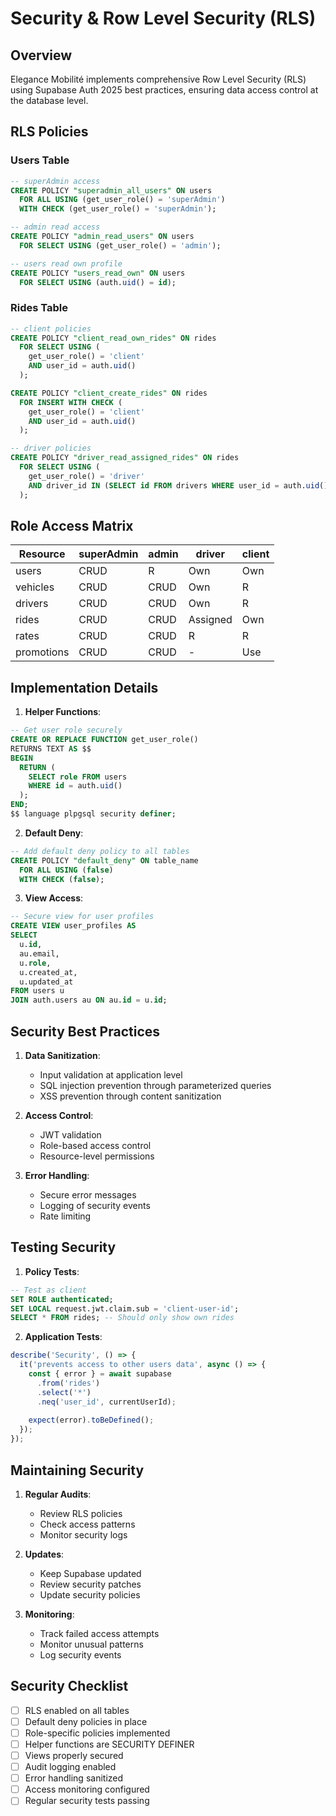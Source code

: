 # Security & Row Level Security (RLS)

## Overview

Elegance Mobilité implements comprehensive Row Level Security (RLS) using Supabase Auth 2025 best practices, ensuring data access control at the database level.

## RLS Policies

### Users Table

```sql
-- superAdmin access
CREATE POLICY "superadmin_all_users" ON users
  FOR ALL USING (get_user_role() = 'superAdmin')
  WITH CHECK (get_user_role() = 'superAdmin');

-- admin read access
CREATE POLICY "admin_read_users" ON users
  FOR SELECT USING (get_user_role() = 'admin');

-- users read own profile
CREATE POLICY "users_read_own" ON users
  FOR SELECT USING (auth.uid() = id);
```

### Rides Table

```sql
-- client policies
CREATE POLICY "client_read_own_rides" ON rides
  FOR SELECT USING (
    get_user_role() = 'client' 
    AND user_id = auth.uid()
  );

CREATE POLICY "client_create_rides" ON rides
  FOR INSERT WITH CHECK (
    get_user_role() = 'client' 
    AND user_id = auth.uid()
  );

-- driver policies
CREATE POLICY "driver_read_assigned_rides" ON rides
  FOR SELECT USING (
    get_user_role() = 'driver'
    AND driver_id IN (SELECT id FROM drivers WHERE user_id = auth.uid())
  );
```

## Role Access Matrix

| Resource    | superAdmin | admin | driver | client |
|------------|------------|--------|---------|---------|
| users      | CRUD       | R      | Own     | Own     |
| vehicles   | CRUD       | CRUD   | Own     | R       |
| drivers    | CRUD       | CRUD   | Own     | R       |
| rides      | CRUD       | CRUD   | Assigned| Own     |
| rates      | CRUD       | CRUD   | R       | R       |
| promotions | CRUD       | CRUD   | -       | Use     |

## Implementation Details

1. **Helper Functions**:
```sql
-- Get user role securely
CREATE OR REPLACE FUNCTION get_user_role()
RETURNS TEXT AS $$
BEGIN
  RETURN (
    SELECT role FROM users 
    WHERE id = auth.uid()
  );
END;
$$ language plpgsql security definer;
```

2. **Default Deny**:
```sql
-- Add default deny policy to all tables
CREATE POLICY "default_deny" ON table_name
  FOR ALL USING (false)
  WITH CHECK (false);
```

3. **View Access**:
```sql
-- Secure view for user profiles
CREATE VIEW user_profiles AS
SELECT 
  u.id,
  au.email,
  u.role,
  u.created_at,
  u.updated_at
FROM users u
JOIN auth.users au ON au.id = u.id;
```

## Security Best Practices

1. **Data Sanitization**:
   - Input validation at application level
   - SQL injection prevention through parameterized queries
   - XSS prevention through content sanitization

2. **Access Control**:
   - JWT validation
   - Role-based access control
   - Resource-level permissions

3. **Error Handling**:
   - Secure error messages
   - Logging of security events
   - Rate limiting

## Testing Security

1. **Policy Tests**:
```sql
-- Test as client
SET ROLE authenticated;
SET LOCAL request.jwt.claim.sub = 'client-user-id';
SELECT * FROM rides; -- Should only show own rides
```

2. **Application Tests**:
```typescript
describe('Security', () => {
  it('prevents access to other users data', async () => {
    const { error } = await supabase
      .from('rides')
      .select('*')
      .neq('user_id', currentUserId);
    
    expect(error).toBeDefined();
  });
});
```

## Maintaining Security

1. **Regular Audits**:
   - Review RLS policies
   - Check access patterns
   - Monitor security logs

2. **Updates**:
   - Keep Supabase updated
   - Review security patches
   - Update security policies

3. **Monitoring**:
   - Track failed access attempts
   - Monitor unusual patterns
   - Log security events

## Security Checklist

- [ ] RLS enabled on all tables
- [ ] Default deny policies in place
- [ ] Role-specific policies implemented
- [ ] Helper functions are SECURITY DEFINER
- [ ] Views properly secured
- [ ] Audit logging enabled
- [ ] Error handling sanitized
- [ ] Access monitoring configured
- [ ] Regular security tests passing
